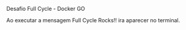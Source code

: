 Desafio Full Cycle - Docker GO

Ao executar a mensagem Full Cycle Rocks!! ira aparecer no terminal.
